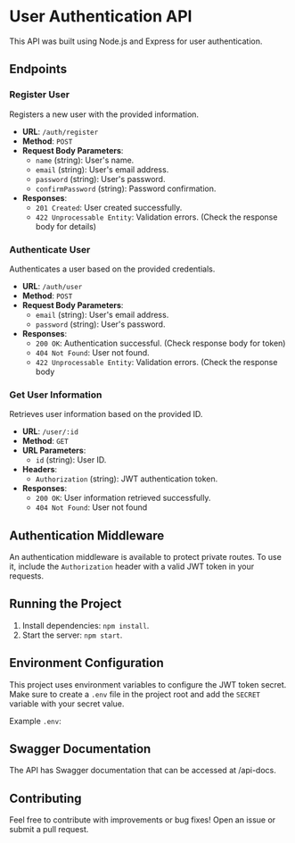 # User Authentication API

This API was built using Node.js and Express for user authentication.

## Endpoints

### Register User

Registers a new user with the provided information.

- **URL**: `/auth/register`
- **Method**: `POST`
- **Request Body Parameters**:
  - `name` (string): User's name.
  - `email` (string): User's email address.
  - `password` (string): User's password.
  - `confirmPassword` (string): Password confirmation.
- **Responses**:
  - `201 Created`: User created successfully.
  - `422 Unprocessable Entity`: Validation errors. (Check the response body for details)

### Authenticate User

Authenticates a user based on the provided credentials.

- **URL**: `/auth/user`
- **Method**: `POST`
- **Request Body Parameters**:
  - `email` (string): User's email address.
  - `password` (string): User's password.
- **Responses**:
  - `200 OK`: Authentication successful. (Check response body for token)
  - `404 Not Found`: User not found.
  - `422 Unprocessable Entity`: Validation errors. (Check the response body

### Get User Information

Retrieves user information based on the provided ID.

- **URL**: `/user/:id`
- **Method**: `GET`
- **URL Parameters**:
  - `id` (string): User ID.
- **Headers**:
  - `Authorization` (string): JWT authentication token.
- **Responses**:
  - `200 OK`: User information retrieved successfully.
  - `404 Not Found`: User not found

## Authentication Middleware

An authentication middleware is available to protect private routes. To use it, include the `Authorization` header with a valid JWT token in your requests.

## Running the Project

1. Install dependencies: `npm install`.
2. Start the server: `npm start`.

## Environment Configuration

This project uses environment variables to configure the JWT token secret. Make sure to create a `.env` file in the project root and add the `SECRET` variable with your secret value.

Example `.env`:

## Swagger Documentation
The API has Swagger documentation that can be accessed at /api-docs.

## Contributing
Feel free to contribute with improvements or bug fixes! Open an issue or submit a pull request.
